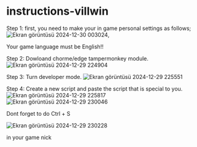 # instructions-villwin
Step 1:
first, you need to make your in game personal settings as follows;
![Ekran görüntüsü 2024-12-30 003024](https://github.com/user-attachments/assets/f66539e7-b204-48e3-967f-911decbe2b48),

Your game language must be English!!

Step 2: Dowloand chorme/edge tampermonkey module.
![Ekran görüntüsü 2024-12-29 224904](https://github.com/user-attachments/assets/cf76b018-2a47-433d-be58-4331b0b1abb1)

Step 3: Turn developer mode.
![Ekran görüntüsü 2024-12-29 225551](https://github.com/user-attachments/assets/d20cf7d4-b640-4018-b726-a07f178ef940)

Step 4: Create a new script and paste the script that is special to you. 
![Ekran görüntüsü 2024-12-29 225817](https://github.com/user-attachments/assets/9383295e-3533-41f8-a77a-a251c66cf2fa)
![Ekran görüntüsü 2024-12-29 230046](https://github.com/user-attachments/assets/0b28b3a3-7df1-47ab-9220-8888a90d7915)

Dont forget to do Ctrl + S

![Ekran görüntüsü 2024-12-29 230228](https://github.com/user-attachments/assets/27adbae0-2cc4-40e5-b864-d398369fa209)

in your game nick
